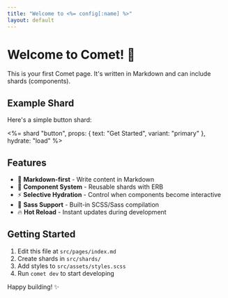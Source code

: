 ```yaml
---
title: "Welcome to <%= config[:name] %>"
layout: default
---
```


# Welcome to Comet! 🚀

This is your first Comet page. It's written in Markdown and can include shards (components).

## Example Shard

Here's a simple button shard:

<%= shard "button", props: { text: "Get Started", variant: "primary" }, hydrate: "load" %>

## Features

- 📝 **Markdown-first** - Write content in Markdown
- 🧩 **Component System** - Reusable shards with ERB
- ⚡ **Selective Hydration** - Control when components become interactive
- 🎨 **Sass Support** - Built-in SCSS/Sass compilation
- 🔥 **Hot Reload** - Instant updates during development

## Getting Started

1. Edit this file at `src/pages/index.md`
2. Create shards in `src/shards/`
3. Add styles to `src/assets/styles.scss`
4. Run `comet dev` to start developing

Happy building! ✨
